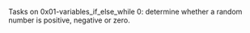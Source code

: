 Tasks on 0x01-variables_if_else_while
0: determine whether a random number is positive, negative or zero.
